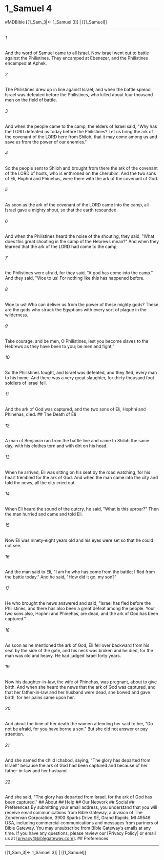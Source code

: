 # 1_Samuel 4
#MDBible
[[1_Sam_3|← 1_Samuel 3]] | [[1_Samuel]]

***


###### 1 
And the word of Samuel came to all Israel. Now Israel went out to battle against the Philistines. They encamped at Ebenezer, and the Philistines encamped at Aphek. 

###### 2 
The Philistines drew up in line against Israel, and when the battle spread, Israel was defeated before the Philistines, who killed about four thousand men on the field of battle. 

###### 3 
And when the people came to the camp, the elders of Israel said, "Why has the LORD defeated us today before the Philistines? Let us bring the ark of the covenant of the LORD here from Shiloh, that it may come among us and save us from the power of our enemies." 

###### 4 
So the people sent to Shiloh and brought from there the ark of the covenant of the LORD of hosts, who is enthroned on the cherubim. And the two sons of Eli, Hophni and Phinehas, were there with the ark of the covenant of God. 

###### 5 
As soon as the ark of the covenant of the LORD came into the camp, all Israel gave a mighty shout, so that the earth resounded. 

###### 6 
And when the Philistines heard the noise of the shouting, they said, "What does this great shouting in the camp of the Hebrews mean?" And when they learned that the ark of the LORD had come to the camp, 

###### 7 
the Philistines were afraid, for they said, "A god has come into the camp." And they said, "Woe to us! For nothing like this has happened before. 

###### 8 
Woe to us! Who can deliver us from the power of these mighty gods? These are the gods who struck the Egyptians with every sort of plague in the wilderness. 

###### 9 
Take courage, and be men, O Philistines, lest you become slaves to the Hebrews as they have been to you; be men and fight." 

###### 10 
So the Philistines fought, and Israel was defeated, and they fled, every man to his home. And there was a very great slaughter, for thirty thousand foot soldiers of Israel fell. 

###### 11 
And the ark of God was captured, and the two sons of Eli, Hophni and Phinehas, died. ## The Death of Eli 

###### 12 
A man of Benjamin ran from the battle line and came to Shiloh the same day, with his clothes torn and with dirt on his head. 

###### 13 
When he arrived, Eli was sitting on his seat by the road watching, for his heart trembled for the ark of God. And when the man came into the city and told the news, all the city cried out. 

###### 14 
When Eli heard the sound of the outcry, he said, "What is this uproar?" Then the man hurried and came and told Eli. 

###### 15 
Now Eli was ninety-eight years old and his eyes were set so that he could not see. 

###### 16 
And the man said to Eli, "I am he who has come from the battle; I fled from the battle today." And he said, "How did it go, my son?" 

###### 17 
He who brought the news answered and said, "Israel has fled before the Philistines, and there has also been a great defeat among the people. Your two sons also, Hophni and Phinehas, are dead, and the ark of God has been captured." 

###### 18 
As soon as he mentioned the ark of God, Eli fell over backward from his seat by the side of the gate, and his neck was broken and he died, for the man was old and heavy. He had judged Israel forty years. 

###### 19 
Now his daughter-in-law, the wife of Phinehas, was pregnant, about to give birth. And when she heard the news that the ark of God was captured, and that her father-in-law and her husband were dead, she bowed and gave birth, for her pains came upon her. 

###### 20 
And about the time of her death the women attending her said to her, "Do not be afraid, for you have borne a son." But she did not answer or pay attention. 

###### 21 
And she named the child Ichabod, saying, "The glory has departed from Israel!" because the ark of God had been captured and because of her father-in-law and her husband. 

###### 22 
And she said, "The glory has departed from Israel, for the ark of God has been captured." ## About ## Help ## Our Network ## Social ## Preferences By submitting your email address, you understand that you will receive email communications from Bible Gateway, a division of The Zondervan Corporation, 3900 Sparks Drive SE, Grand Rapids, MI 49546 USA, including commercial communications and messages from partners of Bible Gateway. You may unsubscribe from Bible Gateway&rsquo;s emails at any time. If you have any questions, please review our [Privacy Policy] or email us at [privacy@biblegateway.com]. ## Preferences

***

[[1_Sam_3|← 1_Samuel 3]] | [[1_Samuel]]
